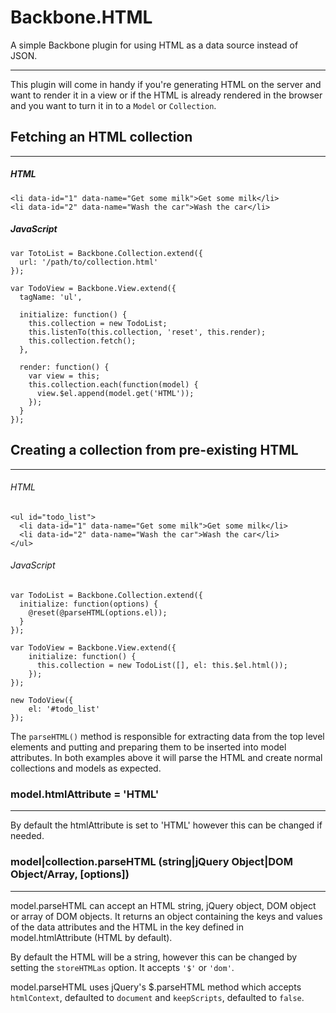 # Backbone.HTML


A simple Backbone plugin for using HTML as a data source instead of JSON.

---
This plugin will come in handy if you're generating HTML on the server and want to render it in a view or if the HTML is already rendered in the browser and you want to turn it in to a `Model` or `Collection`.

## Fetching an HTML collection

---

##### HTML
    <li data-id="1" data-name="Get some milk">Get some milk</li>
    <li data-id="2" data-name="Wash the car">Wash the car</li>

##### JavaScript
    var TotoList = Backbone.Collection.extend({
      url: '/path/to/collection.html'
    });

    var TodoView = Backbone.View.extend({
      tagName: 'ul',
      
      initialize: function() {
        this.collection = new TodoList;
        this.listenTo(this.collection, 'reset', this.render);
        this.collection.fetch();
      },
      
      render: function() {
      	var view = this;
      	this.collection.each(function(model) {
      	  view.$el.append(model.get('HTML'));
      	});
      }
    });

## Creating a collection from pre-existing HTML

---

###### HTML
    <ul id="todo_list">
      <li data-id="1" data-name="Get some milk">Get some milk</li>
      <li data-id="2" data-name="Wash the car">Wash the car</li>
    </ul>

###### JavaScript
    var TodoList = Backbone.Collection.extend({
      initialize: function(options) {
        @reset(@parseHTML(options.el));
      }
    });
    
    var TodoView = Backbone.View.extend({
    	initialize: function() {    	  
    	  this.collection = new TodoList([], el: this.$el.html());
    	});
    });
    
    new TodoView({
    	el: '#todo_list'
    });

The `parseHTML()` method is responsible for extracting data from the top level elements and putting and preparing them to be inserted into model attributes. In both examples above it will parse the HTML and create normal collections and models as expected.

### model.htmlAttribute = 'HTML'

---
By default the htmlAttribute is set to 'HTML' however this can be changed if needed.


### model|collection.parseHTML (string|jQuery Object|DOM Object/Array, [options])

---
model.parseHTML can accept an HTML string, jQuery object, DOM object or array of DOM objects. It returns an object containing the keys and values of the data attributes and the HTML in the key defined in model.htmlAttribute (HTML by default).

By default the HTML will be a string, however this can be changed by setting the `storeHTMLas` option. It accepts `'$'` or `'dom'`.

model.parseHTML uses jQuery's $.parseHTML method which accepts `htmlContext`, defaulted to `document` and `keepScripts`, defaulted to `false`.